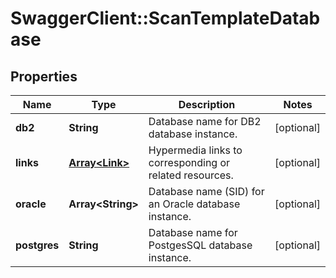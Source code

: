 # SwaggerClient::ScanTemplateDatabase

## Properties
Name | Type | Description | Notes
------------ | ------------- | ------------- | -------------
**db2** | **String** | Database name for DB2 database instance. | [optional] 
**links** | [**Array&lt;Link&gt;**](Link.md) | Hypermedia links to corresponding or related resources. | [optional] 
**oracle** | **Array&lt;String&gt;** | Database name (SID) for an Oracle database instance. | [optional] 
**postgres** | **String** | Database name for PostgesSQL database instance. | [optional] 


